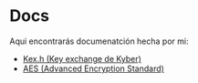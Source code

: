 # Docs

Aqui encontrarás documenatción hecha por mi:

- <a href="https://github.com/dpv927/kayberc/blob/main/docs/kex.md">Kex.h (Key exchange de Kyber)</a>
- <a href="https://github.com/dpv927/kayberc/blob/main/docs/aes.md">AES (Advanced Encryption Standard)</a>
